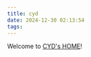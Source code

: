 ```yaml
---
title: cyd
date: 2024-12-30 02:13:54
tags:
---
```

Welcome to [CYD's HOME](https://github.com/Duck-YaDan)! 